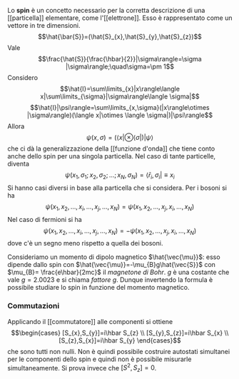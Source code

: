 Lo **spin** è un concetto necessario per la corretta descrizione di una [[particella]] elementare, come l'[[elettrone]]. Esso è rappresentato come un vettore in tre dimensioni.
$$\hat{\bar{S}}=(\hat{S}_{x},\hat{S}_{y},\hat{S}_{z})$$
Vale
$$\frac{\hat{S}}{\frac{\hbar}{2}}|\sigma\rangle=\sigma |\sigma\rangle;\quad\sigma=\pm 1$$
Considero
$$\hat{I}=\sum\limits_{x}|x\rangle\langle x|\sum\limits_{\sigma}|\sigma\rangle\langle \sigma|$$
$$\hat{I}|\psi\rangle=\sum\limits_{x,\sigma}(|x\rangle\otimes |\sigma\rangle)(\langle x|\otimes \langle \sigma|)|\psi\rangle$$
Allora
$$\psi(x,\sigma)=(\langle x|\otimes \langle \sigma|)|\psi\rangle$$
che ci dà la generalizzazione della [[funzione d'onda]] che tiene conto anche dello spin per una singola particella. Nel caso di tante particelle, diventa
$$\psi(x_{1},\sigma_{1};x_{2},\sigma_{2};\ldots;x_{N},\sigma_{N})=\langle \bar{r}_{i},\sigma_{i}|\equiv x_{i}$$
Si hanno casi diversi in base alla particella che si considera. Per i bosoni si ha
$$\psi(x_{1},x_{2},\ldots,x_{i},\ldots,x_{j},\ldots,x_{N})=\psi(x_{1},x_{2},\ldots,x_{j},x_{i},\ldots,x_{N})$$
Nel caso di fermioni si ha
$$\psi(x_{1},x_{2},\ldots,x_{i},\ldots,x_{j},\ldots,x_{N})=-\psi(x_{1},x_{2},\ldots,x_{j},x_{i},\ldots,x_{N})$$
dove c'è un segno meno rispetto a quella dei bosoni.

Consideriamo un momento di dipolo magnetico $\hat{\vec{\mu}}$: esso dipende dallo spin con $\hat{\vec{\mu}}=-\mu_{B}g\hat{\vec{S}}$ con $\mu_{B}= \frac{e\hbar}{2mc}$ il *magnetone di Bohr*. $g$ è una costante che vale $g=2.0023$ e si chiama *fattore g*. Dunque invertendo la formula è possibile studiare lo spin in funzione del momento magnetico.
### Commutazioni
Applicando il [[commutatore]] alle componenti si ottiene
$$\begin{cases}
[S_{x},S_{y}]=i\hbar S_{z} \\
[S_{y},S_{z}]=i\hbar S_{x} \\
[S_{z},S_{x}]=i\hbar S_{y}
\end{cases}$$
che sono tutti non nulli. Non è quindi possibile costruire autostati simultanei per le componenti dello spin e quindi non è possibile misurarle simultaneamente. Si prova invece che $[S^{2},S_{z}]=0$.